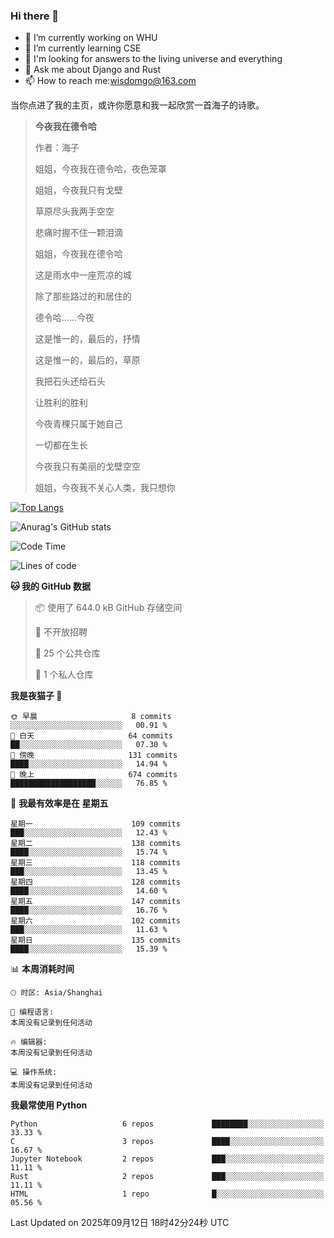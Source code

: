 ### Hi there 👋



- 🔭 I’m currently working on WHU
- 🌱 I’m currently learning CSE
- 🤔 I'm looking for answers to the living universe and everything
- 💬 Ask me about Django and Rust
- 📫 How to reach me:wisdomgo@163.com

当你点进了我的主页，或许你愿意和我一起欣赏一首海子的诗歌。

>**今夜我在德令哈**
>
>作者：海子
>
>姐姐，今夜我在德令哈，夜色笼罩
>
>姐姐，今夜我只有戈壁
>
>草原尽头我两手空空
>
>悲痛时握不住一颗泪滴
>
>姐姐，今夜我在德令哈
>
>这是雨水中一座荒凉的城
>
>除了那些路过的和居住的
>
>德令哈......今夜
>
>这是惟一的，最后的，抒情
>
>这是惟一的，最后的，草原
>
>我把石头还给石头
>
>让胜利的胜利
>
>今夜青稞只属于她自己
>
>一切都在生长
>
>今夜我只有美丽的戈壁空空
>
>姐姐，今夜我不关心人类，我只想你



[![Top Langs](https://github-readme-stats.vercel.app/api/top-langs/?username=wisdomgo&theme=onedark)](https://github.com/anuraghazra/github-readme-stats)

![Anurag's GitHub stats](https://github-readme-stats.vercel.app/api?username=wisdomgo&hide=contribs,stars&theme=synthwave)

<!--START_SECTION:waka-->
![Code Time](http://img.shields.io/badge/Code%20Time-488%20hrs%2033%20mins-blue)

![Lines of code](https://img.shields.io/badge/%E4%BB%8E%E3%80%8CHello%20World%E3%80%8D%E8%B5%B7%E6%88%91%E5%B7%B2%E7%BB%8F%E5%86%99%E4%BA%86-3.5%20million%20%E8%A1%8C%E4%BB%A3%E7%A0%81-blue)

**🐱 我的 GitHub 数据** 

> 📦  使用了 644.0 kB GitHub 存储空间 
 > 
> 🚫 不开放招聘
 > 
> 📜 25 个公共仓库 
 > 
> 🔑 1 个私人仓库 
 > 
**我是夜猫子 🦉** 

```text
🌞 早晨                     8 commits           ░░░░░░░░░░░░░░░░░░░░░░░░░   00.91 % 
🌆 白天                     64 commits          ██░░░░░░░░░░░░░░░░░░░░░░░   07.30 % 
🌃 傍晚                     131 commits         ████░░░░░░░░░░░░░░░░░░░░░   14.94 % 
🌙 晚上                     674 commits         ███████████████████░░░░░░   76.85 % 
```
📅 **我最有效率是在 星期五** 

```text
星期一                      109 commits         ███░░░░░░░░░░░░░░░░░░░░░░   12.43 % 
星期二                      138 commits         ████░░░░░░░░░░░░░░░░░░░░░   15.74 % 
星期三                      118 commits         ███░░░░░░░░░░░░░░░░░░░░░░   13.45 % 
星期四                      128 commits         ████░░░░░░░░░░░░░░░░░░░░░   14.60 % 
星期五                      147 commits         ████░░░░░░░░░░░░░░░░░░░░░   16.76 % 
星期六                      102 commits         ███░░░░░░░░░░░░░░░░░░░░░░   11.63 % 
星期日                      135 commits         ████░░░░░░░░░░░░░░░░░░░░░   15.39 % 
```


📊 **本周消耗时间** 

```text
🕑︎ 时区: Asia/Shanghai

💬 编程语言: 
本周没有记录到任何活动

🔥 编辑器: 
本周没有记录到任何活动

💻 操作系统: 
本周没有记录到任何活动
```

**我最常使用 Python** 

```text
Python                   6 repos             ████████░░░░░░░░░░░░░░░░░   33.33 % 
C                        3 repos             ████░░░░░░░░░░░░░░░░░░░░░   16.67 % 
Jupyter Notebook         2 repos             ███░░░░░░░░░░░░░░░░░░░░░░   11.11 % 
Rust                     2 repos             ███░░░░░░░░░░░░░░░░░░░░░░   11.11 % 
HTML                     1 repo              █░░░░░░░░░░░░░░░░░░░░░░░░   05.56 % 
```




 Last Updated on 2025年09月12日 18时42分24秒 UTC
<!--END_SECTION:waka-->
